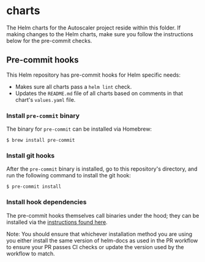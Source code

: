 # charts

The Helm charts for the Autoscaler project reside within this folder. If making changes to the Helm charts, make sure you follow the instructions below for the pre-commit checks.

## Pre-commit hooks

This Helm repository has pre-commit hooks for Helm specific needs:

* Makes sure all charts pass a `helm lint` check.
* Updates the `README.md` file of all charts based on comments in that chart's `values.yaml` file.

### Install `pre-commit` binary

The binary for `pre-commit` can be installed via Homebrew:

```shell
$ brew install pre-commit
```

### Install git hooks

After the `pre-commit` binary is installed, go to this repository's directory, and run the following command to install the git hook:

```shell
$ pre-commit install
```

### Install hook dependencies

The pre-commit hooks themselves call binaries under the hood; they can be installed via the [instructions found here](https://github.com/norwoodj/helm-docs#installation).

Note: You should ensure that whichever installation method you are using you either install the same version of helm-docs as used in the PR workflow to ensure your PR passes CI checks or update the version used by the workflow to match.
